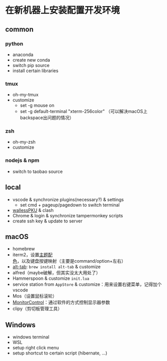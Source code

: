# 在新机器上安装配置开发环境

## common

### python
- anaconda
- create new conda
- switch pip source
- install certain libraries

### tmux
- oh-my-tmux
- customize
  - set -g mouse on
  - set -g default-terminal "xterm-256color" （可以解决macOS上backspace出问题的情况）

### zsh
- oh-my-zsh
- customize

### nodejs & npm
- switch to taobao source





## local

- vscode & synchronize plugins(necessary?) & settings
  - set cmd + pageup/pagedown to switch terminal
- [wallessPKU](https://blog.wallesspku.space/blog/post/hiaoxui/clash-zh) & clash
- Chrome & login & synchronize tampermonkey scripts
- create ssh key & update to server




## macOS

- homebrew
- iterm2，设置[主题配色](https://github.com/mbadolato/iTerm2-Color-Schemes)，以及键盘按键映射（主要是command/option+左右）
- [alt-tab](https://alt-tab-macos.netlify.app/): `brew install alt-tab` & customize
- alfred（maybe破解，但其实没太大用处了）
- Hammerspoon & customize `init.lua`
- service station from `AppStore` & customize：用来设置右键菜单，记得加个vscode
- Mos（设置鼠标滚轮）
- [MonitorControl](https://github.com/MonitorControl/MonitorControl)：通过软件的方式控制显示器参数
- clipy（剪切板管理工具）


## Windows

- windows terminal
- WSL 
- setup right click menu
- setup shortcut to certain script (hibernate, ...)

